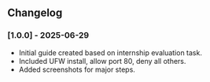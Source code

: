 ## Changelog

### [1.0.0] - 2025-06-29

- Initial guide created based on internship evaluation task.
- Included UFW install, allow port 80, deny all others.
- Added screenshots for major steps.
